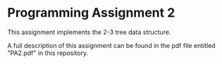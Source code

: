 # Programming Assignment 2

This assignment implements the 2-3 tree data structure.

A full description of this assignment can be found in the pdf file entitled "PA2.pdf" in this repository.
